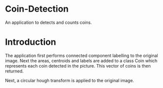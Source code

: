 # Coin-Detection
An application to detects and counts coins.

# Introduction
The application first performs connected component labelling to the original image.
Next the areas, centroids and labels are added to a class Coin which represents each
coin detected in the picture. This vector of coins is then returned.

Next, a circular hough transform is applied to the original image.

